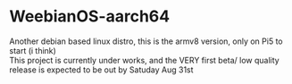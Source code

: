 # WeebianOS-aarch64
Another debian based linux distro, this is the armv8 version, only on Pi5 to start (i think) <br>
This project is currently under works, and the VERY first beta/ low quality release is expected to be out by Satuday Aug 31st
